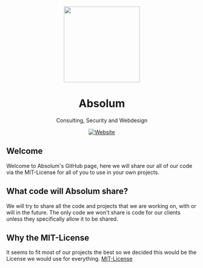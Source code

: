 <p align="center"><a href="https://github.com/absolum1"
target="_blank"><br><img width="200" src="https://absolum.nl/assets/images/absolum-min-1014x789.png"></a></p>


<h1 align="center">Absolum</h1>


<p align="center">Consulting, Security and Webdesign</p>


<p align="center"> 
<a href="https://absolum.nl"><img src="https://img.shields.io/badge/website-absolum.nl-lightgrey.svg" alt="Website"></a>
</p>


## Welcome
Welcome to Absolum's GitHub page, here we will share our all of our code via the MIT-License for all of you to use in your own projects.



## What code will Absolum share?
We will try to share all the code and projects that we are working on, with or will in the future. The only code we won't share is code for our clients unless they specifically allow it to be shared.


## Why the MIT-License
It seems to fit most of our projects the best so we decided this would be the License we would use for everything.
[MIT-License](https://absolum.nl/MIT-License)
